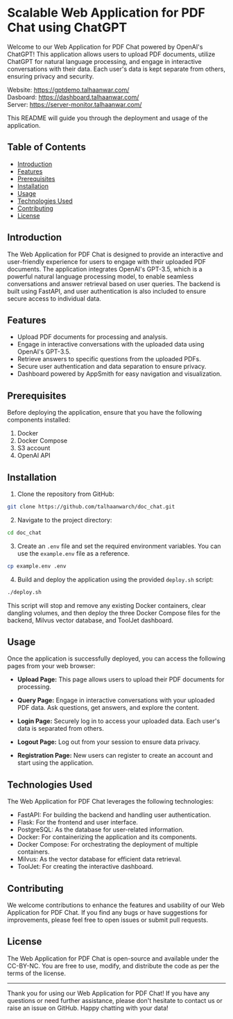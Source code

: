 # Scalable Web Application for PDF Chat using ChatGPT

Welcome to our Web Application for PDF Chat powered by OpenAI's ChatGPT! This application allows users to upload PDF documents, utilize ChatGPT for natural language processing, and engage in interactive conversations with their data. Each user's data is kept separate from others, ensuring privacy and security.  

Website: https://gptdemo.talhaanwar.com/  
Dasboard: https://dashboard.talhaanwar.com/  
Server: https://server-monitor.talhaanwar.com/  

This README will guide you through the deployment and usage of the application.  

## Table of Contents

- [Introduction](#introduction)
- [Features](#features)
- [Prerequisites](#prerequisites)
- [Installation](#installation)
- [Usage](#usage)
- [Technologies Used](#technologies-used)
- [Contributing](#contributing)
- [License](#license)

## Introduction

The Web Application for PDF Chat is designed to provide an interactive and user-friendly experience for users to engage with their uploaded PDF documents. The application integrates OpenAI's GPT-3.5, which is a powerful natural language processing model, to enable seamless conversations and answer retrieval based on user queries. The backend is built using FastAPI, and user authentication is also included to ensure secure access to individual data.

## Features

- Upload PDF documents for processing and analysis.
- Engage in interactive conversations with the uploaded data using OpenAI's GPT-3.5.
- Retrieve answers to specific questions from the uploaded PDFs.
- Secure user authentication and data separation to ensure privacy.
- Dashboard powered by AppSmith for easy navigation and visualization.

## Prerequisites

Before deploying the application, ensure that you have the following components installed:

1. Docker
2. Docker Compose
3. S3 account
4. OpenAI API

## Installation

1. Clone the repository from GitHub:

```bash
git clone https://github.com/talhaanwarch/doc_chat.git
```

2. Navigate to the project directory:

```bash
cd doc_chat
```

3. Create an `.env` file and set the required environment variables. You can use the `example.env` file as a reference.

```bash
cp example.env .env
```

4. Build and deploy the application using the provided `deploy.sh` script:

```bash
./deploy.sh
```

This script will stop and remove any existing Docker containers, clear dangling volumes, and then deploy the three Docker Compose files for the backend, Milvus vector database, and ToolJet dashboard.

## Usage

Once the application is successfully deployed, you can access the following pages from your web browser:

- **Upload Page:** This page allows users to upload their PDF documents for processing.

- **Query Page:** Engage in interactive conversations with your uploaded PDF data. Ask questions, get answers, and explore the content.

- **Login Page:** Securely log in to access your uploaded data. Each user's data is separated from others.

- **Logout Page:** Log out from your session to ensure data privacy.

- **Registration Page:** New users can register to create an account and start using the application.

## Technologies Used

The Web Application for PDF Chat leverages the following technologies:

- FastAPI: For building the backend and handling user authentication.
- Flask: For the frontend and user interface.
- PostgreSQL: As the database for user-related information.
- Docker: For containerizing the application and its components.
- Docker Compose: For orchestrating the deployment of multiple containers.
- Milvus: As the vector database for efficient data retrieval.
- ToolJet: For creating the interactive dashboard.

## Contributing

We welcome contributions to enhance the features and usability of our Web Application for PDF Chat. If you find any bugs or have suggestions for improvements, please feel free to open issues or submit pull requests.

## License

The Web Application for PDF Chat is open-source and available under the CC-BY-NC. You are free to use, modify, and distribute the code as per the terms of the license.

---

Thank you for using our Web Application for PDF Chat! If you have any questions or need further assistance, please don't hesitate to contact us or raise an issue on GitHub. Happy chatting with your data!
